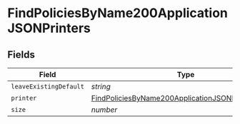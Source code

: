 # FindPoliciesByName200ApplicationJSONPrinters


## Fields

| Field                                                                                                                                 | Type                                                                                                                                  | Required                                                                                                                              | Description                                                                                                                           | Example                                                                                                                               |
| ------------------------------------------------------------------------------------------------------------------------------------- | ------------------------------------------------------------------------------------------------------------------------------------- | ------------------------------------------------------------------------------------------------------------------------------------- | ------------------------------------------------------------------------------------------------------------------------------------- | ------------------------------------------------------------------------------------------------------------------------------------- |
| `leaveExistingDefault`                                                                                                                | *string*                                                                                                                              | :heavy_minus_sign:                                                                                                                    | N/A                                                                                                                                   |                                                                                                                                       |
| `printer`                                                                                                                             | [FindPoliciesByName200ApplicationJSONPrintersPrinter](../../models/operations/findpoliciesbyname200applicationjsonprintersprinter.md) | :heavy_minus_sign:                                                                                                                    | N/A                                                                                                                                   |                                                                                                                                       |
| `size`                                                                                                                                | *number*                                                                                                                              | :heavy_minus_sign:                                                                                                                    | N/A                                                                                                                                   | 1                                                                                                                                     |